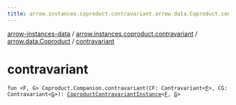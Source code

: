 ```yaml
---
title: arrow.instances.coproduct.contravariant.arrow.data.Coproduct.contravariant - arrow-instances-data
---
```


[arrow-instances-data](../../index.html) / [arrow.instances.coproduct.contravariant](../index.html) / [arrow.data.Coproduct](index.html) / [contravariant](./contravariant.html)

# contravariant

`fun <F, G> Coproduct.Companion.contravariant(CF: Contravariant<`[`F`](contravariant.html#F)`>, CG: Contravariant<`[`G`](contravariant.html#G)`>): `[`CoproductContravariantInstance`](../../arrow.instances/-coproduct-contravariant-instance/index.html)`<`[`F`](contravariant.html#F)`, `[`G`](contravariant.html#G)`>`